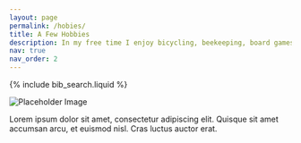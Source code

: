```yaml
---
layout: page
permalink: /hobies/
title: A Few Hobbies
description: In my free time I enjoy bicycling, beekeeping, board games, stargazing, Super Smash Brothers, cooking, and ballroom dance. But I couldn't find pictures for those so here's some other stuff.
nav: true
nav_order: 2
---
```


<!-- _pages/publications.md -->


{% include bib_search.liquid %}


 <div class="container mt-5">
    <div class="row">
      <div class="col-md-6 left-side">
        <img src="https://via.placeholder.com/150" alt="Placeholder Image" style="max-width: 100%; height: auto;">
      </div>
      <div class="col-md-6 right-side">
        <p>Lorem ipsum dolor sit amet, consectetur adipiscing elit. Quisque sit amet accumsan arcu, et euismod nisl. Cras luctus auctor erat.</p>
      </div>
    </div>
  </div>

